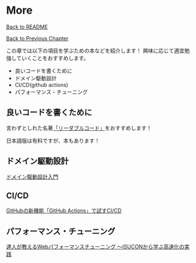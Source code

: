 # More

[Back to README](/README.md)

[Back to Previous Chapter](/Chap5.md)

この章では以下の項目を学ぶための本などを紹介します！
興味に応じて適宜勉強していくことをおすすめします。

- 良いコードを書くために
- ドメイン駆動設計
- CI/CD(github actions)
- パフォーマンス・チューニング

## 良いコードを書くために

言わずとしれた名著[「リーダブルコード」](https://mcusoft.files.wordpress.com/2015/04/the-art-of-readable-code.pdf)をおすすめします！

日本語版は有料ですが、本もあります！


## ドメイン駆動設計

[ドメイン駆動設計入門](https://amzn.asia/d/0QfC6Rz)

## CI/CD

[GitHubの新機能「GitHub Actions」で試すCI/CD](https://knowledge.sakura.ad.jp/23478/)

## パフォーマンス・チューニング

[達人が教えるWebパフォーマンスチューニング 〜ISUCONから学ぶ高速化の実践](https://amzn.asia/d/hAB0QKo)
